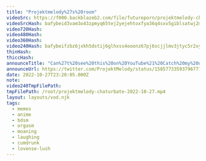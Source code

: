 ```yaml
---
title: "Projektmelody%27s%20room"
videoSrc: https://f000.backblazeb2.com/file/futureporn/projektmelody-chaturbate-2022-10-27.mp4
videoSrcHash: bafybeid3vam3o43zpmyq65tej2yejehtoxfya36q4sxv5giblsatwj2mcu?filename=projektmelody-chaturbate-20221027T232005Z.mp4
video720Hash: 
video480Hash: 
video360Hash: 
video240Hash: bafybeifzbz6jxkh5dstij6glhxss4ooonz67pj6scjjlmv3jtyc5r2xy6m?filename=projektmelody-chaturbate-20221027T232005Z-240p.mp4
thinHash: 
thiccHash: 
announceTitle: "Can%27t%20see%20this%20on%20YouTube%21%20Catch%20my%20uncensored%20r%2Fhentaimemes%20review%20on%20CB%20%40%208pm%20CT~"
announceUrl: https://twitter.com/ProjektMelody/status/1585773359379677184
date: 2022-10-27T23:20:05.000Z
note: 
video240TmpFilePath: 
tmpFilePath: /root/projektmelody-chaturbate-2022-10-27.mp4
layout: layouts/vod.njk
tags:
  - memes
  - anime
  - bdsm
  - orgasm
  - moaning
  - laughing
  - cumdrunk
  - lovense-lush
---
```

